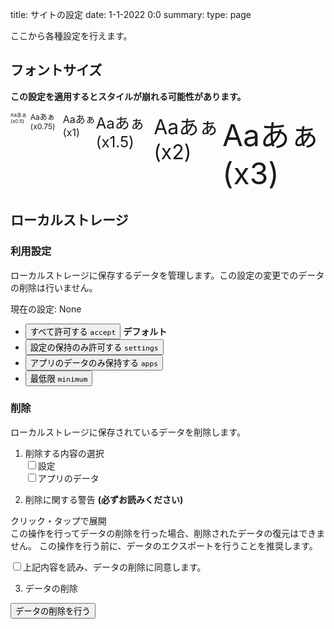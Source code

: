 title: サイトの設定
date: 1-1-2022 0:0
summary: 
type: page

ここから各種設定を行えます。
## フォントサイズ

**この設定を適用するとスタイルが崩れる可能性があります。**
<div style="display:flex">
    <div style="font-size:.5rem" onClick="setfontsize(0.5)">Aaあぁ (x0.5)</div>
    <div style="font-size:.75rem" onClick="setfontsize(0.75)">Aaあぁ (x0.75)</div>
    <div style="font-size:1rem" onClick="setfontsize(1)">Aaあぁ (x1)</div>
    <div style="font-size:1.5rem" onClick="setfontsize(1.5)">Aaあぁ (x1.5)</div>
    <div style="font-size:2rem" onClick="setfontsize(2)">Aaあぁ (x2)</div>
    <div style="font-size:3rem" onClick="setfontsize(3)">Aaあぁ (x3)</div>
</div>

## ローカルストレージ
### 利用設定
ローカルストレージに保存するデータを管理します。この設定の変更でのデータの削除は行いません。

現在の設定: <span class="settings localstorage_stat" onLoad="this.textContent=localstoragestat('get')">None</span>
- <button onClick="localstoragestat('accept')">すべて許可する `accept`</button> **デフォルト**
- <button onClick="localstoragestat('settings')">設定の保持のみ許可する `settings`</button>
- <button onClick="localstoragestat('apps')">アプリのデータのみ保持する `apps`</button>
- <button onClick="localstoragestat('minimum')">最低限 `minimum`</button>


### 削除
ローカルストレージに保存されているデータを削除します。
1. 削除する内容の選択  
<label><input type="checkbox" class="settings localstorage_del_settings">設定</label><br>
<label><input type="checkbox" class="settings localstorage_del_apps">アプリのデータ</label><br>

2. 削除に関する警告 **(必ずお読みください)**

<detalis>
    <summary>クリック・タップで展開</summary>
    <div>
    この操作を行ってデータの削除を行った場合、削除されたデータの復元はできません。
    この操作を行う前に、データのエクスポートを行うことを推奨します。
    </div>
</details>

<label><input type="checkbox" class="settings localstorage_del_accept">上記内容を読み、データの削除に同意します。</label><br>

3. データの削除 

<button onClick="if(document.querySelector('.settings.localstorage_del_accept').value){localstorage_delete({settings:document.querySelector('.settings.localstorage_del_settings').value,apps:document.querySelector('.settings.localstorage_del_apps').value})}">データの削除を行う</button>

